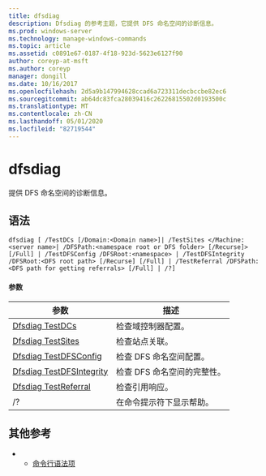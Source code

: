 ```yaml
---
title: dfsdiag
description: Dfsdiag 的参考主题，它提供 DFS 命名空间的诊断信息。
ms.prod: windows-server
ms.technology: manage-windows-commands
ms.topic: article
ms.assetid: c0891e67-0187-4f18-923d-5623e6127f90
author: coreyp-at-msft
ms.author: coreyp
manager: dongill
ms.date: 10/16/2017
ms.openlocfilehash: 2d5a9b147994628ccad6a723311decbccbe82ec6
ms.sourcegitcommit: ab64dc83fca28039416c26226815502d0193500c
ms.translationtype: MT
ms.contentlocale: zh-CN
ms.lasthandoff: 05/01/2020
ms.locfileid: "82719544"
---
```

# <a name="dfsdiag"></a>dfsdiag

提供 DFS 命名空间的诊断信息。

## <a name="syntax"></a>语法

```
dfsdiag [ /TestDCs [/Domain:<Domain name>]| /TestSites </Machine:<server name>| /DFSPath:<namespace root or DFS folder> [/Recurse]> [/Full] | /TestDFSConfig /DFSRoot:<namespace> | /TestDFSIntegrity /DFSRoot:<DFS root path> [/Recurse] [/Full] | /TestReferral /DFSPath:<DFS path for getting referrals> [/Full] | /?] 

```

#### <a name="parameters"></a>参数

|参数|描述|
|---------|-----------|
|[Dfsdiag TestDCs](dfsdiag-testdcs.md)|检查域控制器配置。|
|[Dfsdiag TestSites](dfsdiag-testsites.md)|检查站点关联。|
|[Dfsdiag TestDFSConfig](dfsdiag-testdfsconfig.md)|检查 DFS 命名空间配置。|
|[Dfsdiag TestDFSIntegrity](dfsdiag-testdfsintegrity.md)|检查 DFS 命名空间的完整性。|
|[Dfsdiag TestReferral](dfsdiag-testreferral.md)|检查引用响应。|
|/?|在命令提示符下显示帮助。|

## <a name="additional-references"></a>其他参考

-   - [命令行语法项](command-line-syntax-key.md)